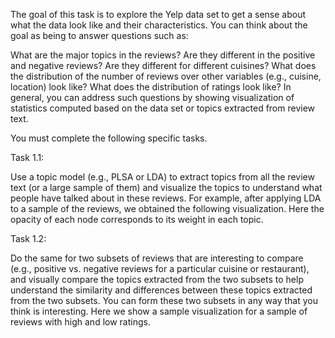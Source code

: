 The goal of this task is to explore the Yelp data set to get a sense about what the data look like and their characteristics. You can think about the goal as being to answer questions such as:

What are the major topics in the reviews? Are they different in the positive and negative reviews? Are they different for different cuisines? What does the distribution of the number of reviews over other variables (e.g., cuisine, location) look like? What does the distribution of ratings look like? In general, you can address such questions by showing visualization of statistics computed based on the data set or topics extracted from review text.

You must complete the following specific tasks.

Task 1.1:

Use a topic model (e.g., PLSA or LDA) to extract topics from all the review text (or a large sample of them) and visualize the topics to understand what people have talked about in these reviews. For example, after applying LDA to a sample of the reviews, we obtained the following visualization. Here the opacity of each node corresponds to its weight in each topic.

Task 1.2:

Do the same for two subsets of reviews that are interesting to compare (e.g., positive vs. negative reviews for a particular cuisine or restaurant), and visually compare the topics extracted from the two subsets to help understand the similarity and differences between these topics extracted from the two subsets. You can form these two subsets in any way that you think is interesting. Here we show a sample visualization for a sample of reviews with high and low ratings.
